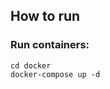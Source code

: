 <h2>How to run</h2>
<h3>Run containers:</h3>

<code>cd docker</code>
<br>
<code>docker-compose up -d</code>